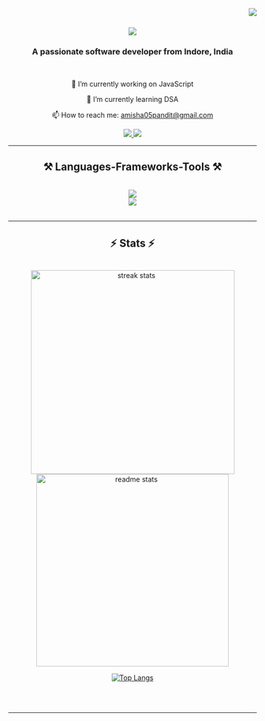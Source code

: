 <img align="right" src="https://visitor-badge.laobi.icu/badge?page_id=amishapandit5.amishapandit5" />

<h1 align="center">
    <img src="https://readme-typing-svg.herokuapp.com/?font=Righteous&size=35&center=true&vCenter=true&width=500&height=70&duration=4000&lines=Hi+There!+👋;+I'm+Amisha+Pandit!;" />
</h1>

<h3 align="center">A passionate software developer from Indore, India</h3>

<br/>

<div align="center">
 
🔭 I’m currently working on JavaScript

🌱 I’m currently learning DSA 

📫 How to reach me: amisha05pandit@gmail.com


 </div>
 
<div align="center"> 
  <a href="amisha05pandit@gmail.com">
    <img src="https://img.shields.io/badge/Gmail-333333?style=for-the-badge&logo=gmail&logoColor=red" />
  </a>
  <a href="www.linkedin.com/in/amisha-pandit-54bb79269" target="_blank">
    <img src="https://img.shields.io/badge/LinkedIn-0077B5?style=for-the-badge&logo=linkedin&logoColor=white" target="_blank" />
  </a>
</div>

 <hr/>
 
<h2 align="center">⚒️ Languages-Frameworks-Tools ⚒️</h2>
<br/>
<div align="center">
    <img src="https://skillicons.dev/icons?i=html,css,vscode,github,tailwind,bootstrap" /> <br>
    <img src="https://skillicons.dev/icons?i=python,javascript,c,cpp,mysql" /><br>
</div>

<br/>
<hr/>


<h2 align="center">⚡ Stats ⚡</h2>
<br>
<div align=center>
  <img width=413 src="https://streak-stats.demolab.com/?user=amishapandit5&count_private=true&theme=react&border_radius=10" alt="streak stats"/>
  <img width=390 src="https://github-readme-stats.vercel.app/api?username=amishapandit5&count_private=true&show_icons=true&theme=react&rank_icon=github&border_radius=10" alt="readme stats" />
  <br/>
    
 [![Top Langs](https://github-readme-stats.vercel.app/api/top-langs/?username=amishapandit5&&count_private=true&show_icons=true&theme=react&rank_icon=github&border_radius=10)](https://github.com/amishapandit5/github-readme-stats)
    
</div>
</div>

<br/><br/>

<hr/>

<br/>
